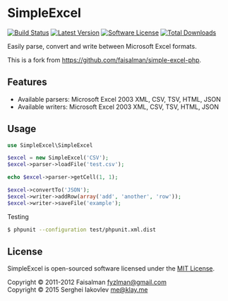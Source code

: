 # SimpleExcel

[![Build Status](https://img.shields.io/travis/sergeyklay/simple-excel-php/master.svg?style=flat-square)](https://travis-ci.org/sergeyklay/simple-excel-php)
[![Latest Version](https://img.shields.io/packagist/v/sergeyklay/simple-excel-php.svg?style=flat-square)](https://github.com/phalcon/sergeyklay/simple-excel-php)
[![Software License](https://img.shields.io/packagist/l/sergeyklay/simple-excel-php.svg?style=flat-square)](LICENSE.md)
[![Total Downloads](https://img.shields.io/packagist/dt/sergeyklay/simple-excel-php.svg?style=flat-square)](https://packagist.org/packages/sergeyklay/simple-excel-php)

Easily parse, convert and write between Microsoft Excel formats.

This is a fork from https://github.com/faisalman/simple-excel-php.

## Features

* Available parsers: Microsoft Excel 2003 XML, CSV, TSV, HTML, JSON
* Available writers: Microsoft Excel 2003 XML, CSV, TSV, HTML, JSON

## Usage

```php
use SimpleExcel\SimpleExcel

$excel = new SimpleExcel('CSV');
$excel->parser->loadFile('test.csv');

echo $excel->parser->getCell(1, 1);

$excel->convertTo('JSON');
$excel->writer->addRow(array('add', 'another', 'row'));
$excel->writer->saveFile('example');
```

Testing

```sh
$ phpunit --configuration test/phpunit.xml.dist
```

## License

SimpleExcel is open-sourced software licensed under the [MIT License](LICENSE.md).

Copyright © 2011-2012 Faisalman <fyzlman@gmail.com><br>Copyright © 2015 Serghei Iakovlev <me@klay.me>
